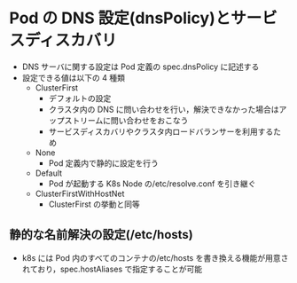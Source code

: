 # Pod の DNS 設定(dnsPolicy)とサービスディスカバリ

- DNS サーバに関する設定は Pod 定義の spec.dnsPolicy に記述する
- 設定できる値は以下の 4 種類
  - ClusterFirst
    - デフォルトの設定
    - クラスタ内の DNS に問い合わせを行い，解決できなかった場合はアップストリームに問い合わせをおこなう
    - サービスディスカバリやクラスタ内ロードバランサーを利用するため
  - None
    - Pod 定義内で静的に設定を行う
  - Default
    - Pod が起動する K8s Node の/etc/resolve.conf を引き継ぐ
  - ClusterFirstWithHostNet
    - ClusterFirst の挙動と同等

## 静的な名前解決の設定(/etc/hosts)

- k8s には Pod 内のすべてのコンテナの/etc/hosts を書き換える機能が用意されており，spec.hostAliases で指定することが可能
